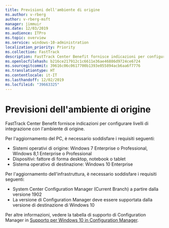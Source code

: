 ```yaml
---
title: Previsioni dell'ambiente di origine
ms.author: v-rberg
author: v-rberg-msft
manager: jimmuir
ms.date: 12/03/2019
ms.audience: ITPro
ms.topic: overview
ms.service: windows-10-administration
localization_priority: Priority
ms.collection: FastTrack
description: FastTrack Center Benefit fornisce indicazioni per configurare livelli di integrazione con l'ambiente di origine per la distribuzione di Windows 10.
ms.openlocfilehash: b216ce217912c1c6611e36ae46886d9724ce6724
ms.sourcegitcommit: 39616c06c0617700b1393e055894acb6aa6f7776
ms.translationtype: HT
ms.contentlocale: it-IT
ms.lasthandoff: 12/02/2019
ms.locfileid: "39663325"
---
```

# <a name="source-environment-expectations"></a>Previsioni dell'ambiente di origine

FastTrack Center Benefit fornisce indicazioni per configurare livelli di integrazione con l'ambiente di origine.
  
Per l'aggiornamento del PC, è necessario soddisfare i requisiti seguenti:

- Sistemi operativi di origine: Windows 7 Enterprise o Professional, Windows 8,1 Enterprise o Professional
- Dispositivi: fattore di forma desktop, notebook o tablet
- Sistema operativo di destinazione: Windows 10 Enterprise

Per l'aggiornamento dell'infrastruttura, è necessario soddisfare i requisiti seguenti:   

- System Center Configuration Manager (Current Branch) a partire dalla versione 1902 
- La versione di Configuration Manager deve essere supportata dalla versione di destinazione di Windows 10

Per altre informazioni, vedere la tabella di supporto di Configuration Manager in [Supporto per Windows 10 in Configuration Manager](https://docs.microsoft.com/sccm/core/plan-design/configs/support-for-windows-10).
  

 